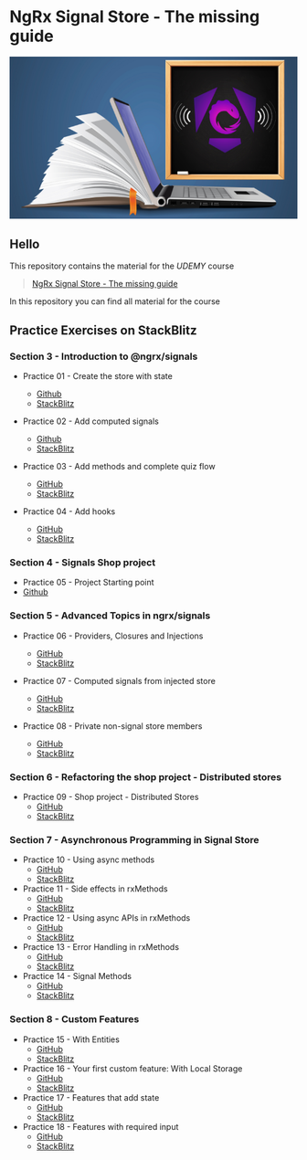 # NgRx Signal Store - The missing guide
![thumbnail](./slides/thumbnail.png)

## Hello
This repository contains the material for the *UDEMY* course
> [NgRx Signal Store - The missing guide]()

In this repository you can find all material for the course 


## Practice Exercises on StackBlitz

### Section 3 - Introduction to @ngrx/signals

* Practice 01 - Create the store with state
  * [Github](https://github.com/kobi-hari-udemy/ngrx-signal-store/tree/main/practice/01.%20ngrx-quiz-add-state)
  * [StackBlitz](https://stackblitz.com/fork/github/kobi-hari-udemy/ngrx-signal-store/tree/main/practice/01.%20ngrx-quiz-add-state?title=Create%20Signal%20Store&file=README.md)

* Practice 02 - Add computed signals
  * [Github](https://github.com/kobi-hari-udemy/ngrx-signal-store/tree/main/practice/02.%20ngrx-quiz-add-computed)
  * [StackBlitz](https://stackblitz.com/fork/github/kobi-hari-udemy/ngrx-signal-store/tree/main/practice/02.%20ngrx-quiz-add-computed?title=Add%20Computed%20Signals&file=README.md)

* Practice 03 - Add methods and complete quiz flow
  * [GitHub](https://github.com/kobi-hari-udemy/ngrx-signal-store/tree/main/practice/03.%20ngrx-quiz-add-methods)
  * [StackBlitz](https://stackblitz.com/fork/github/kobi-hari-udemy/ngrx-signal-store/tree/main/practice/03.%20ngrx-quiz-add-methods?title=Add%20Methods%20Updaters&file=README.md)

* Practice 04 - Add hooks
  * [GitHub](https://github.com/kobi-hari-udemy/ngrx-signal-store/tree/main/practice/04.%20ngrx-quiz-add-hooks)
  * [StackBlitz](https://stackblitz.com/fork/github/kobi-hari-udemy/ngrx-signal-store/tree/main/practice/04.%20ngrx-quiz-add-hooks?title=Add%20Hooks&file=README.md)

### Section 4 - Signals Shop project
* Practice 05 - Project Starting point
* [Github](https://github.com/kobi-hari-udemy/ngrx-signal-store/tree/main/practice/05.%20signals-shop-part-1)


### Section 5 - Advanced Topics in ngrx/signals

* Practice 06 - Providers, Closures and Injections
  * [GitHub](https://github.com/kobi-hari-udemy/ngrx-signal-store/tree/main/practice/06.%20ngrx-quiz-injection)
  * [StackBlitz](https://stackblitz.com/fork/github/kobi-hari-udemy/ngrx-signal-store/tree/main/practice/06.%20ngrx-quiz-injection?title=Providers%20Closures%20And%20Injection&file=README.md)

* Practice 07 - Computed signals from injected store
  * [GitHub](https://github.com/kobi-hari-udemy/ngrx-signal-store/tree/main/practice/07.%20ngrx-quiz-computed)
  * [StackBlitz](https://stackblitz.com/fork/github/kobi-hari-udemy/ngrx-signal-store/tree/main/practice/07.%20ngrx-quiz-computed?title=Injected%20Computed%20Signals&file=README.md)

* Practice 08 - Private non-signal store members
  * [GitHub](https://github.com/kobi-hari-udemy/ngrx-signal-store/tree/main/practice/08.%20ngrx-quiz-private-state)
  * [StackBlitz](https://stackblitz.com/fork/github/kobi-hari-udemy/ngrx-signal-store/tree/main/practice/08.%20ngrx-quiz-private-state?title=Private%20Store%20Members&file=README.md)

### Section 6 - Refactoring the shop project - Distributed stores

* Practice 09 - Shop project - Distributed Stores
  * [GitHub](https://github.com/kobi-hari-udemy/ngrx-signal-store/tree/main/practice/09.%20signals-shop-part-2)
  * [StackBlitz](https://stackblitz.com/fork/github/kobi-hari-udemy/ngrx-signal-store/tree/main/practice/09.%20signals-shop-part-2?title=Distributed%20Stores&file=README.md)

### Section 7 - Asynchronous Programming in Signal Store
* Practice 10 - Using async methods
  * [GitHub](https://github.com/kobi-hari-udemy/ngrx-signal-store/tree/main/practice/10.%20ngrx-quiz-async-methods)
  * [StackBlitz](https://stackblitz.com/fork/github/kobi-hari-udemy/ngrx-signal-store/tree/main/practice/10.%20ngrx-quiz-async-methods?title=Using%20Async%20Methods&file=README.md)
* Practice 11 - Side effects in rxMethods
  * [GitHub](https://github.com/kobi-hari-udemy/ngrx-signal-store/tree/main/practice/11.%20ngrx-quiz-rxMethod-tap)
  * [StackBlitz](https://stackblitz.com/fork/github/kobi-hari-udemy/ngrx-signal-store/tree/main/practice/11.%20ngrx-quiz-rxMethod-tap?title=Side%20Effects%20in%20rxMethods&file=README.md)
* Practice 12 - Using async APIs in rxMethods
  * [GitHub](https://github.com/kobi-hari-udemy/ngrx-signal-store/tree/main/practice/12.%20ngrx-quiz-async-apis)
  * [StackBlitz](https://stackblitz.com/fork/github/kobi-hari-udemy/ngrx-signal-store/tree/main/practice/12.%20ngrx-quiz-async-apis?title=Calling%20Async%20APIs%20in%20rxMethods&file=README.md)
* Practice 13 - Error Handling in rxMethods
  * [GitHub](https://github.com/kobi-hari-udemy/ngrx-signal-store/tree/main/practice/13.%20ngrx-quiz-error-handling)
  * [StackBlitz](https://stackblitz.com/fork/github/kobi-hari-udemy/ngrx-signal-store/tree/main/practice/13.%20ngrx-quiz-error-handling?title=Error%20Handling%20in%20rxMethods&file=README.md)
* Practice 14 - Signal Methods
  * [GitHub](https://github.com/kobi-hari-udemy/ngrx-signal-store/tree/main/practice/14.%20books-signal-method)
  * [StackBlitz](https://stackblitz.com/fork/github/kobi-hari-udemy/ngrx-signal-store/tree/main/practice/14.%20books-signal-method?title=Signal%20Methods&file=README.md)

### Section 8 - Custom Features
* Practice 15 - With Entities
  * [GitHub](https://github.com/kobi-hari-udemy/ngrx-signal-store/tree/main/practice/15.%20books-with-entities)
  * [StackBlitz](https://stackblitz.com/fork/github/kobi-hari-udemy/ngrx-signal-store/tree/main/practice/15.%20books-with-entities?title=With%20Entities&file=README.md)
* Practice 16 - Your first custom feature: With Local Storage
  * [GitHub](https://github.com/kobi-hari-udemy/ngrx-signal-store/tree/main/practice/16.%20ngrz-quiz-with-local-storage)
  * [StackBlitz](https://stackblitz.com/fork/github/kobi-hari-udemy/ngrx-signal-store/tree/main/practice/16.%20ngrz-quiz-with-local-storage?title=Your%20First%20Custom%20Feature&file=README.md)
* Practice 17 - Features that add state
  * [GitHub](https://github.com/kobi-hari-udemy/ngrx-signal-store/tree/main/practice/17.%20ngrx-quiz-with-busy)
  * [StackBlitz](https://stackblitz.com/fork/github/kobi-hari-udemy/ngrx-signal-store/tree/main/practice/17.%20ngrx-quiz-with-busy?title=Stateful%20Custom%20Features&file=README.md)
* Practice 18 - Features with required input
  * [GitHub](https://github.com/kobi-hari-udemy/ngrx-signal-store/tree/main/practice/18.%20ngrx-quiz-with-service)
  * [StackBlitz](https://stackblitz.com/fork/github/kobi-hari-udemy/ngrx-signal-store/tree/main/practice/18.%20ngrx-quiz-with-service?title=Features%20With%20Input%20Requirements&file=README.md)